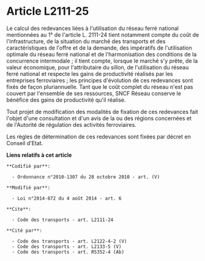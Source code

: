 # Article L2111-25

Le calcul des redevances liées à l'utilisation du réseau ferré national mentionnées au 1° de l'article L. 2111-24 tient
notamment compte du coût de l'infrastructure, de la situation du marché des transports et des caractéristiques de l'offre et
de la demande, des impératifs de l'utilisation optimale du réseau ferré national et de l'harmonisation des conditions de la
concurrence intermodale ; il tient compte, lorsque le marché s'y prête, de la valeur économique, pour l'attributaire du
sillon, de l'utilisation du réseau ferré national et respecte les gains de productivité réalisés par les entreprises
ferroviaires ; les principes d'évolution de ces redevances sont fixés de façon pluriannuelle. Tant que le coût complet du
réseau n'est pas couvert par l'ensemble de ses ressources, SNCF Réseau conserve le bénéfice des gains de productivité qu'il
réalise. 

Tout projet de modification des modalités de fixation de ces redevances fait l'objet d'une consultation et d'un avis de la ou
des régions concernées et de l'Autorité de régulation des activités ferroviaires. 

Les règles de détermination de ces redevances sont fixées par décret en Conseil d'Etat.

**Liens relatifs à cet article**

	**Codifié par**:

	  - Ordonnance n°2010-1307 du 28 octobre 2010 - art. (V)

	**Modifié par**:

	  - Loi n°2014-872 du 4 août 2014 - art. 6

	**Cite**:

	  - Code des transports - art. L2111-24

	**Cité par**:

	  - Code des transports - art. L2122-4-2 (V)
	  - Code des transports - art. L2133-5 (V)
	  - Code des transports - art. R5352-4 (Ab)
